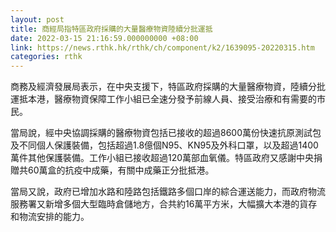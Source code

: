 ```yaml
---
layout: post
title: 商經局指特區政府採購的大量醫療物資陸續分批運抵
date: 2022-03-15 21:16:59.000000000 +08:00
link: https://news.rthk.hk/rthk/ch/component/k2/1639095-20220315.htm
categories: rthk
---
```


商務及經濟發展局表示，在中央支援下，特區政府採購的大量醫療物資，陸續分批運抵本港，醫療物資保障工作小組已全速分發予前線人員、接受治療和有需要的市民。

當局說，經中央協調採購的醫療物資包括已接收的超過8600萬份快速抗原測試包及不同個人保護裝備，包括超過1.8億個N95、KN95及外科口罩，以及超過1400萬件其他保護裝備。工作小組已接收超過120萬部血氧儀。特區政府又感謝中央捐贈共60萬盒的抗疫中成藥，有關中成藥正分批抵港。

當局又說，政府已增加水路和陸路包括鐵路多個口岸的綜合運送能力，而政府物流服務署又新增多個大型臨時倉儲地方，合共約16萬平方米，大幅擴大本港的貨存和物流安排的能力。
